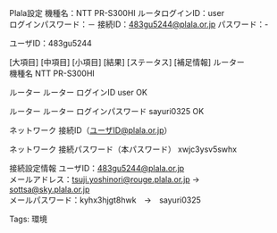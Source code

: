Plala設定 機種名：NTT PR-S300HI ルータログインID：user  
ログインパスワード：－ 接続ID：483gu5244@plala.or.jp パスワード：-  

ユーザID：483gu5244

[大項目] [中項目] [小項目] [結果] [ステータス] [補足情報] ルーター  
機種名 NTT PR-S300HI  

ルーター ルーター ログインID user OK

ルーター ルーター ログインパスワード sayuri0325 OK

ネットワーク 接続ID（ユーザID@plala.or.jp）

ネットワーク 接続パスワード（本パスワード） xwjc3ysv5swhx

接続設定情報 ユーザID：483gu5244@plala.or.jp  
メールアドレス：tsuji.yoshinori@rouge.plala.or.jp →  
sottsa@sky.plala.or.jp  
メールパスワード：kyhx3hjgt8hwk　→　sayuri0325  

Tags: 環境